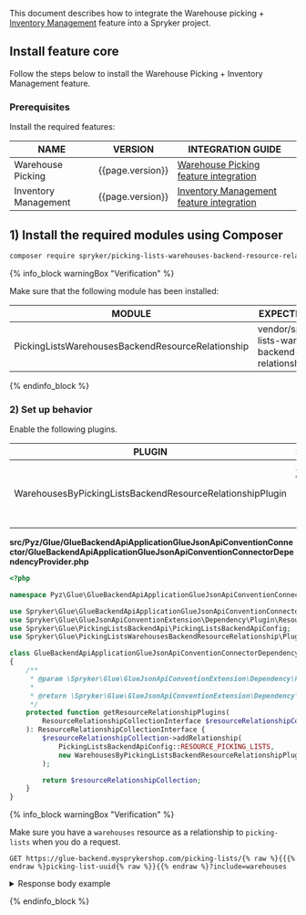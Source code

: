 This document describes how to integrate the Warehouse picking + [Inventory Management](/docs/pbc/all/warehouse-management-system/{{page.version}}/inventory-management-feature-overview.html) feature into a Spryker project.

## Install feature core

Follow the steps below to install the Warehouse Picking + Inventory Management feature.

### Prerequisites

Install the required features:

| NAME                 | VERSION          | INTEGRATION GUIDE                                                                                                                                 |
|----------------------|------------------|---------------------------------------------------------------------------------------------------------------------------------------------------|
| Warehouse Picking    | {{page.version}} | [Warehouse Picking feature integration](/docs/scos/dev/feature-integration-guides/{{page.version}}/install-the-warehouse-picking-feature.html)    |
| Inventory Management | {{page.version}} | [Inventory Management feature integration](docs/scos/dev/feature-integration-guides/{{page.version}}/install-the-inventory-management-feature.md) |

## 1) Install the required modules using Composer

```bash
composer require spryker/picking-lists-warehouses-backend-resource-relationship:"^0.1.0" --update-with-dependencies
```

{% info_block warningBox "Verification" %}

Make sure that the following module has been installed:

| MODULE                                            | EXPECTED DIRECTORY                                                    |
|---------------------------------------------------|-----------------------------------------------------------------------|
| PickingListsWarehousesBackendResourceRelationship | vendor/spryker/picking-lists-warehouses-backend-resource-relationship |

{% endinfo_block %}

### 2) Set up behavior

Enable the following plugins.

| PLUGIN                                                    | SPECIFICATION                                                                | PREREQUISITES | NAMESPACE                                                                                                                     |
|-----------------------------------------------------------|------------------------------------------------------------------------------|---------------|-------------------------------------------------------------------------------------------------------------------------------|
| WarehousesByPickingListsBackendResourceRelationshipPlugin | Adds `warehouses` resources as a relationships to `picking-lists` resources. |               | Spryker\Glue\PickingListsWarehousesBackendResourceRelationship\Plugin\GlueBackendApiApplicationGlueJsonApiConventionConnector |


**src/Pyz/Glue/GlueBackendApiApplicationGlueJsonApiConventionConnector/GlueBackendApiApplicationGlueJsonApiConventionConnectorDependencyProvider.php**

```php
<?php

namespace Pyz\Glue\GlueBackendApiApplicationGlueJsonApiConventionConnector;

use Spryker\Glue\GlueBackendApiApplicationGlueJsonApiConventionConnector\GlueBackendApiApplicationGlueJsonApiConventionConnectorDependencyProvider as SprykerGlueBackendApiApplicationGlueJsonApiConventionConnectorDependencyProvider;
use Spryker\Glue\GlueJsonApiConventionExtension\Dependency\Plugin\ResourceRelationshipCollectionInterface;
use Spryker\Glue\PickingListsBackendApi\PickingListsBackendApiConfig;
use Spryker\Glue\PickingListsWarehousesBackendResourceRelationship\Plugin\GlueBackendApiApplicationGlueJsonApiConventionConnector\WarehousesByPickingListsBackendResourceRelationshipPlugin;

class GlueBackendApiApplicationGlueJsonApiConventionConnectorDependencyProvider extends SprykerGlueBackendApiApplicationGlueJsonApiConventionConnectorDependencyProvider
{
    /**
     * @param \Spryker\Glue\GlueJsonApiConventionExtension\Dependency\Plugin\ResourceRelationshipCollectionInterface $resourceRelationshipCollection
     *
     * @return \Spryker\Glue\GlueJsonApiConventionExtension\Dependency\Plugin\ResourceRelationshipCollectionInterface
     */
    protected function getResourceRelationshipPlugins(
        ResourceRelationshipCollectionInterface $resourceRelationshipCollection,
    ): ResourceRelationshipCollectionInterface {
        $resourceRelationshipCollection->addRelationship(
            PickingListsBackendApiConfig::RESOURCE_PICKING_LISTS,
            new WarehousesByPickingListsBackendResourceRelationshipPlugin(),
        );

        return $resourceRelationshipCollection;
    }
}
```

{% info_block warningBox "Verification" %}

Make sure you have a `warehouses` resource as a relationship to `picking-lists` when you do a request.

`GET https://glue-backend.mysprykershop.com/picking-lists/{% raw %}{{{% endraw %}picking-list-uuid{% raw %}}{{% endraw %}?include=warehouses`
<details>
  <summary markdown='span'>Response body example</summary>
```json
{
    "data": {
        "id": "14baa0f3-e6e7-5aa8-bc6c-c02ec39ca77b",
        "type": "picking-lists",
        "attributes": {
            "status": "picking-finished",
            "createdAt": "2023-03-23 15:47:07.000000",
            "updatedAt": "2023-03-30 12:47:45.000000"
        },
        "relationships": {
            "warehouses": {
                "data": [
                    {
                        "id": "834b3731-02d4-5d6f-9a61-d63ae5e70517",
                        "type": "warehouses"
                    }
                ]
            }
        },
        "links": {
            "self": "https://glue-backend.mysprykershop.com/picking-lists/14baa0f3-e6e7-5aa8-bc6c-c02ec39ca77b?include=warehouses"
        }
    },
    "included": [
        {
            "id": "834b3731-02d4-5d6f-9a61-d63ae5e70517",
            "type": "warehouses",
            "attributes": {
                "name": "Warehouse1"
            },
            "links": {
                "self": "https://glue-backend.mysprykershop.com/warehouses/834b3731-02d4-5d6f-9a61-d63ae5e70517?include=warehouses"
            }
        }
    ]
}
```
</details>

{% endinfo_block %}
